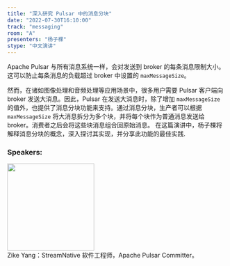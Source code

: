 ```yaml
---
title: "深入研究 Pulsar 中的消息分块"
date: "2022-07-30T16:10:00"
track: "messaging"
room: "A"
presenters: "杨子棵"
stype: "中文演讲"
---
```

Apache Pulsar 与所有消息系统一样，会对发送到 broker 的每条消息限制大小。这可以防止每条消息的负载超过 broker 中设置的 `maxMessageSize`。

然而，在诸如图像处理和音频处理等应用场景中，很多用户需要 Pulsar 客户端向 broker 发送大消息。因此，Pulsar 在发送大消息时，除了增加 `maxMessageSize` 的值外，也提供了消息分块功能来支持。通过消息分块，生产者可以根据 `maxMessageSize` 将大消息拆分为多个块，并将每个块作为普通消息发送给 broker。消费者之后会将这些块消息组合回原始消息。
在这篇演讲中，杨子棵将解释消息分块的概念，深入探讨其实现，并分享此功能的最佳实践.
 ### Speakers: 
 <img src="images/speaker/1156.png" width="200" /><br>Zike Yang：StreamNative 软件工程师，Apache Pulsar Committer。

 